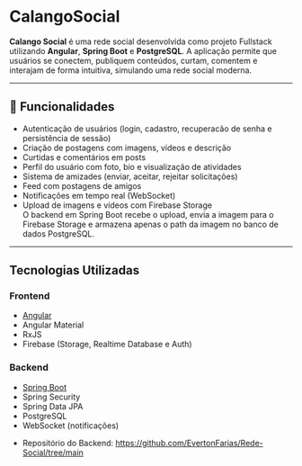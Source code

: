 # CalangoSocial
**Calango Social** é uma rede social desenvolvida como projeto Fullstack utilizando **Angular**, **Spring Boot** e **PostgreSQL**. A aplicação permite que usuários se conectem, publiquem conteúdos, curtam, comentem e interajam de forma intuitiva, simulando uma rede social moderna.

---

## 🚀 Funcionalidades

-  Autenticação de usuários (login, cadastro, recuperacão de senha e persistência de sessão)
-  Criação de postagens com imagens, vídeos e descrição
-  Curtidas e comentários em posts
-  Perfil do usuário com foto, bio e visualização de atividades
-  Sistema de amizades (enviar, aceitar, rejeitar solicitações)
-  Feed com postagens de amigos
-  Notificações em tempo real (WebSocket)
-  Upload de imagens e vídeos com Firebase Storage  
   O backend em Spring Boot recebe o upload, envia a imagem para o Firebase Storage e armazena apenas o path da imagem no banco de dados PostgreSQL.

---

## Tecnologias Utilizadas

### Frontend
- [Angular](https://angular.io/)
- Angular Material
- RxJS
- Firebase (Storage, Realtime Database e Auth)

### Backend
- [Spring Boot](https://spring.io/projects/spring-boot)
- Spring Security
- Spring Data JPA
- PostgreSQL
- WebSocket (notificações)
* Repositório do Backend: https://github.com/EvertonFarias/Rede-Social/tree/main

